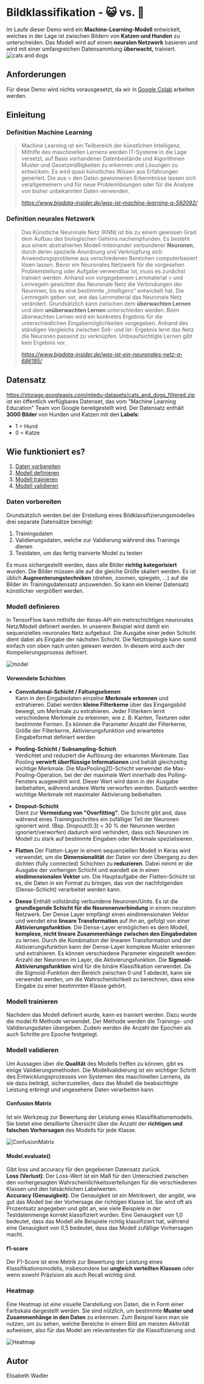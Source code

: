 # **Bildklassifikation - 😺 vs. 🐶**

Im Laufe dieser Demo wird ein **Machine-Learning-Modell** entwickelt, welches in der Lage ist zwischen Bildern von **Katzen und Hunden** zu unterscheiden. Das Modell wird auf einem **neuralen Netzwerk** basieren und wird mit einer umfangreichen Datensammlung **überwacht,** trainiert. 
![cats and dogs](/header.gif)

## Anforderungen
Für diese Demo wird nichts vorausgesetzt, da wir in [Google Colab](https://colab.research.google.com/) arbeiten werden.

## Einleitung 

### Definition Machine Learning

> Machine Learning ist ein Teilbereich der künstlichen Intelligenz. Mithilfe des maschinellen Lernens werden IT-Systeme in die Lage versetzt, auf Basis vorhandener 
> Datenbestände und Algorithmen Muster und Gesetzmäßigkeiten zu erkennen und Lösungen zu entwickeln. Es wird quasi künstliches Wissen aus Erfahrungen generiert. Die aus  > den Daten gewonnenen Erkenntnisse lassen sich verallgemeinern und für neue Problemlösungen oder für die Analyse von bisher unbekannten Daten verwenden.
>
> <cite>https://www.bigdata-insider.de/was-ist-machine-learning-a-592092/</cite>

### Definition neurales Netzwerk 

> Das Künstliche Neuronale Netz (KNN) ist bis zu einem gewissen Grad dem Aufbau des biologischen Gehirns nachempfunden. Es besteht aus einem abstrahierten Modell 
> miteinander verbundener **Neuronen**, durch deren spezielle Anordnung und Verknüpfung sich Anwendungsprobleme aus verschiedenen Bereichen computerbasiert lösen
> lassen. 
> Bevor ein Neuronales Netzwerk für die vorgesehen Problemstellung oder Aufgabe verwendbar ist, muss es zunächst trainiert werden. Anhand von vorgegebenem Lernmaterial > und Lernregeln gewichtet das Neuronale Netz die Verbindungen der Neuronen, bis es eine bestimmte „Intelligenz“ entwickelt hat. Die Lernregeln geben vor, wie das
> Lernmaterial das Neuronale Netz verändert. Grundsätzlich kann zwischen dem **überwachten Lernen** und dem **unüberwachten Lernen** unterschieden werden. Beim
> überwachten Lernen wird ein konkretes Ergebnis für die unterschiedlichen Eingabemöglichkeiten vorgegeben. Anhand des ständigen Vergleichs zwischen Soll- und Ist-
> Ergebnis lernt das Netz die Neuronen passend zu verknüpfen. Unbeaufsichtigte Lernen gibt kein Ergebnis vor. 
>
> <cite>https://www.bigdata-insider.de/was-ist-ein-neuronales-netz-a-686185/</cite>

## Datensatz

https://storage.googleapis.com/mledu-datasets/cats_and_dogs_filtered.zip ist ein öffentlich verfügbares Datenset, das vom "Machine Learning Education" Team von Google bereitgestellt wird. 
Der Datensatz enthält **3000 Bilder** von Hunden und Katzen mit den **Labels**:
- 1 = Hund
- 0 = Katze 

## Wie funktioniert es?
1. [Daten vorbereiten](#Daten-vorbereiten)
2. [Modell definieren](#Modell-definieren)
3. [Modell trainieren](#Modell-trainieren)
4. [Modell validieren](#Modell-validieren)

### Daten vorbereiten
Grundsätzlich werden bei der Erstellung eines Bildklassifizierungsmodelles drei separate Datensätze benötigt:

1. Trainingsdaten
2. Validierungsdaten, welche zur Validierung während des Trainings dienen
3. Testdaten, um das fertig trainierte Model zu testen

Es muss sichergestellt werden, dass alle Bilder **richtig kategorisiert** wurden. Die Bilder müssen alle auf die gleiche Größe skaliert werden. Es ist üblich **Augmenterungstechniken** (drehen, zoomen, spiegeln, ...) auf die Bilder im Trainingsdatensatz anzuwenden. So kann ein kleiner Datensatz künstlicher vergrößert werden.

### Modell definieren
In TensorFlow kann mithilfe der Keras-API ein mehrschichtiges neuronales Netz/Modell definiert werden. In unserem Beispiel wird damit ein sequenzielles neuronales Netz aufgebaut. Die Ausgabe einer jeden Schicht dient dabei als Eingabe der nächsten Schicht. Die Netztopologie kann somit einfach von oben nach unten gelesen werden. In diesem wird auch der Kompelierungsprozess definiert. 

![model](/model_definition.png)  

#### Verwendete Schichten
- **Convolutional-Schicht / Faltungsebenen** \
Kann in den Eingabedaten einzelne **Merkmale erkennen** und extrahieren.  Dabei werden **kleine Filterkerne** über das Eingangsbild bewegt, um Merkmale zu extrahieren. Jeder Filterkern lernt verschiedene Merkmale zu erkennen, wie z. B. Kanten, Texturen oder bestimmte Formen. Es können die Parameter Anzahl der Filterkerne, Größe der Filterkerne, Aktivierungsfunktion und erwartetes Eingabeformat definiert werden

- **Pooling-Schicht / Subsampling-Schich** \
Verdichtet und reduziert die Auflösung der erkannten Merkmale. Das Pooling **verwirft überflüssige Informationen** und behält gleichzeitig wichtige Merkmale. Die MaxPooling2D-Schicht verwendet die Max-Pooling-Operation, bei der der maximale Wert innerhalb des Polling-Fensters ausgewählt wird. Dieser Wert wird dann in der Ausgabe beibehalten, während andere Werte verworfen werden. Dadurch werden wichtige Merkmale mit maximaler Aktivierung beibehalten.

- **Dropout-Schicht** \
Dient zur **Vermeidung von "Overfitting"**. Die Schicht gibt and, dass während eines Trainingsschrittes ein zufälliger Teil der Neuronen ignoriert wird. (Bsp. Dropout(0.3) = 30 % der Neuronen werden ignoriert/verworfen) dadurch wird verhindert, dass sich Neuronen im Modell zu stark auf bestimmte Eingaben oder Merkmale spezialisieren.

- **Flatten**
Der Flatten-Layer in einem sequenziellen Modell in Keras wird verwendet, um die **Dimensionalität** der Daten vor dem Übergang zu den dichten (fully connected) Schichten zu **reduzieren**. Dabei nimmt er die Ausgabe der vorherigen Schicht und wandelt sie in einen **eindimensionalen Vektor** um. Die Hauptaufgabe der Flatten-Schicht ist es, die Daten in ein Format zu bringen, das von der nachfolgenden (Dense-Schicht) verarbeitet werden kann. 

- **Dense**
Enthält vollständig verbundene Neuronen/Units. Es ist die **grundlegende Schicht für die Neuronenverbindung** in einem neuralem Netzwerk. Der Dense Layer empfängt einen eindimensionalen Vektor und wendet eine **lineare Transformation** auf ihn an, gefolgt von einer **Aktivierungsfunktion**. Die Dense-Layer ermöglichen es dem Modell, **komplexe, nicht lineare Zusammenhänge zwischen den Eingabedaten** zu lernen. Durch die Kombination der linearen Transformation und der Aktivierungsfunktion kann der Dense-Layer komplexe Muster erkennen und extrahieren. Es können verschiedene Parameter eingestellt werden: Anzahl der Neuronen im Layer, die Aktivierungsfunktion. Die **Sigmoid-Aktivierungsfunktion** wird für die binäre Klassifikation verwendet. Da die Sigmoid-Funktion den Bereich zwischen 0 und 1 abdeckt, kann sie verwendet werden, um die Wahrscheinlichkeit zu berechnen, dass eine Eingabe zu einer bestimmten Klasse gehört. 

### Modell trainieren 
Nachdem das Modell definiert wurde, kann es trainiert werden. Dazu wurde die model.fit Methode verwendet. Der Methode werden die Trainings- und Validierungsdaten übergeben. Zudem werden die Anzahl der Epochen als auch Schritte pro Epoche festgelegt. 

### Modell validieren 
Um Aussagen über die **Qualität** des Modells treffen zu können, gibt es einige Validierungsmethoden. Die Modellvalidierung ist ein wichtiger Schritt des Entwicklungsprozesses von Systemen des maschinellen Lernens, da sie dazu beiträgt, sicherzustellen, dass das Modell die beabsichtigte Leistung erbringt und ungesehene Daten verarbeiten kann.

#### Confusion Matrix
Ist ein Werkzeug zur Bewertung der Leistung eines Klassifikationsmodells. Sie bietet eine detaillierte Übersicht über die Anzahl der **richtigen und falschen Vorhersagen** des Modells für jede Klasse.

![ConfusionMatrix](/ConfusionMatrix.png) 

#### Model.evaluate()
Gibt loss und accuracy für den gegebenen Datensatz zurück.\
**Loss (Verlust)**: Der Loss-Wert ist ein Maß für den Unterschied zwischen den vorhergesagten Wahrscheinlichkeitsverteilungen für die verschiedenen Klassen und den tatsächlichen Labelwerten. \
**Accuracy (Genauigkeit)**: Die Genauigkeit ist ein Metrikwert, der angibt, wie gut das Modell bei der Vorhersage der richtigen Klasse ist. Sie wird oft als Prozentsatz angegeben und gibt an, wie viele Beispiele in der Testdatenmenge korrekt klassifiziert wurden. Eine Genauigkeit von 1,0 bedeutet, dass das Modell alle Beispiele richtig klassifiziert hat, während eine Genauigkeit von 0,5 bedeutet, dass das Modell zufällige Vorhersagen macht.

#### f1-score
Der F1-Score ist eine Metrik zur Bewertung der Leistung eines Klassifikationsmodells, insbesondere bei **ungleich verteilten Klassen** oder wenn sowohl Präzision als auch Recall wichtig sind.

### Heatmap
Eine Heatmap ist eine visuelle Darstellung von Daten, die in Form einer Farbskala dargestellt werden. 
Sie sind nützlich, um bestimmte **Muster und Zusammenhänge in den Daten** zu erkennen. Zum Beispiel kann man sie nutzen, um zu sehen, welche Bereiche in einem Bild am meisten Aktivität aufweisen, also für das Model am relevantesten für die Klassifizierung sind. 

![Heatmap](/Heatmap.png) 

## Autor
Elisabeth Wadler
